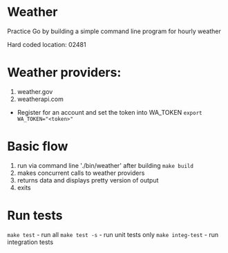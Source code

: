 # Weather
Practice Go by building a simple command line program for hourly weather

Hard coded location: 02481

# Weather providers:
1. weather.gov
2. weatherapi.com
- Register for an account and set the token into WA_TOKEN `export WA_TOKEN="<token>"`

# Basic flow
1. run via command line './bin/weather' after building `make build`
2. makes concurrent calls to weather providers
3. returns data and displays pretty version of output
4. exits

# Run tests
`make test` - run all
`make test -s` - run unit tests only
`make integ-test` - run integration tests
